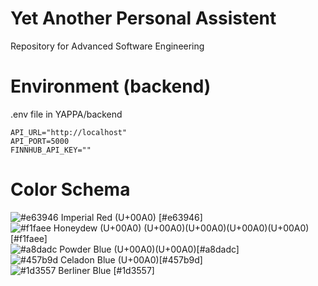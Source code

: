 # Yet Another Personal Assistent
Repository for Advanced Software Engineering

# Environment (backend)

.env file in YAPPA/backend

```env
API_URL="http://localhost"
API_PORT=5000
FINNHUB_API_KEY=""
```

# Color Schema
![#e63946](https://placehold.it/15/e63946/000000?text=+) Imperial Red (U+00A0) [#e63946]<br>
![#f1faee](https://placehold.it/15/f1faee/000000?text=+) Honeydew (U+00A0) (U+00A0)(U+00A0)(U+00A0)(U+00A0)[#f1faee]<br>
![#a8dadc](https://placehold.it/15/a8dadc/000000?text=+) Powder Blue (U+00A0)(U+00A0)[#a8dadc]<br>
![#457b9d](https://placehold.it/15/457b9d/000000?text=+) Celadon Blue (U+00A0)[#457b9d]<br>
![#1d3557](https://placehold.it/15/1d3557/000000?text=+) Berliner Blue [#1d3557]<br>
